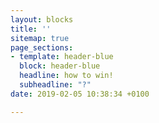 ```yaml
---
layout: blocks
title: ''
sitemap: true
page_sections:
- template: header-blue
  block: header-blue
  headline: how to win!
  subheadline: "?"
date: 2019-02-05 10:38:34 +0100

---
```


